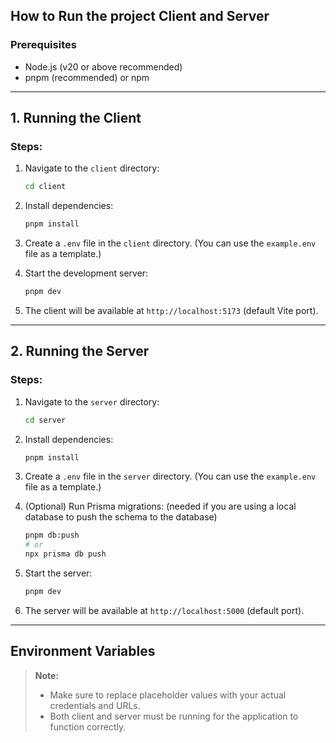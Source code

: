 ## How to Run the project Client and Server

### Prerequisites

- Node.js (v20 or above recommended)
- pnpm (recommended) or npm

---

## 1. Running the Client

### Steps:

1. Navigate to the `client` directory:
   ```sh
   cd client
   ```
2. Install dependencies:
   ```sh
   pnpm install
   ```
3. Create a `.env` file in the `client` directory. (You can use the `example.env` file as a template.)
4. Start the development server:

   ```sh
   pnpm dev
   ```

5. The client will be available at `http://localhost:5173` (default Vite port).

---

## 2. Running the Server

### Steps:

1. Navigate to the `server` directory:
   ```sh
   cd server
   ```
2. Install dependencies:
   ```sh
   pnpm install
   ```
3. Create a `.env` file in the `server` directory. (You can use the `example.env` file as a template.)

4. (Optional) Run Prisma migrations: (needed if you are using a local database to push the schema to the database)
   ```sh
   pnpm db:push
   # or
   npx prisma db push
   ```
5. Start the server:
   ```sh
   pnpm dev
   ```
6. The server will be available at `http://localhost:5000` (default port).

---

## Environment Variables

> **Note:**
>
> - Make sure to replace placeholder values with your actual credentials and URLs.
> - Both client and server must be running for the application to function correctly.
